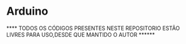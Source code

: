 # Arduino
**** TODOS OS CÓDIGOS PRESENTES NESTE REPOSITORIO ESTÃO LIVRES PARA USO,DESDE QUE MANTIDO O AUTOR ******
